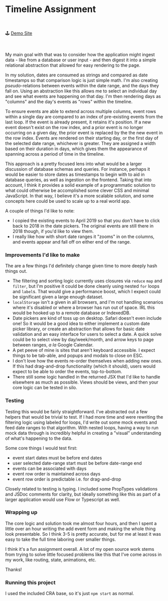 # Timeline Assignment

<br>

🕹 [Demo Site](https://estrattonbailey-timeline.now.sh/)

<br>

My main goal with that was to consider how the application might ingest data -
like from a database or user input - and then digest it into a simple relational
abstraction that allowed for easy rendering to the page.

In my solution, dates are consumed as strings and compared as date timestamps
so that comparison logic is just simple math. I'm also creating *pseudo*-relations
between events within the date range, and the days they fall on. Using an
abstraction like this allows me to select an individual day and see what events
are happening on that day. I'm then rendering days as "columns" and the
day's events as "rows" within the timeline.

To ensure events are able to extend across multiple columns, event rows within a
single day are compared to an index of pre-existing events from the last loop.
If the event is already present, it retains it's position. If a new event doesn't
exist on the row index, and a prior event is no longer occurring on a given day,
the prior event is replaced by the the new event in the row index. Events are
rendered on their starting day, or the first day of the selected date range,
whichever is greater. They are assigned a width based on their duration in days,
which gives them the appearance of spanning across a period of time in the
timeline.

This approach is a pretty focused lens into what would be a larger discussion of
database schemas and queries. For instance, perhaps it would be easier to store
dates as timestamps to begin with to aid in database queries, as well as
ingestion on the frontend. Taking that into account, I think it provides a solid
example of a programmatic solution to what could otherwise be accomplished some
clever CSS and minimal JavaScript. In that way, I believe it's a more scalable
solution, and some concepts here could be used to scale up to a real world app.

A couple of things I'd like to note:
- I copied the existing events to April 2019 so that you don't have to click
  back to 2018 in the date pickers. The original events are still there in 2018
  though, if you'd like to view them.
- I really like how with short date ranges it "zooms" in on the columns, and
  events appear and fall off on either end of the range.

### Improvements I'd like to make

The are a few things I'd definitely change given time to more deeply hash things
out.

- The filtering and sorting logic currently uses closures via `reduce` `map` and
  `filter`, but I'm positive it could be done cleanly using nested `for` loops
  and `label`s. That would give a performance boost, which I expect could be
  significant given a large enough dataset.
- `localStorage` isn't a given in all browsers, and I'm not handling scenarios
  where it's disabled or where a browser has run out of space. IRL this would be
  hooked up to a remote database or IndexedDB.
- Date pickers are kind of toss up on desktop. Safari doesn't even include one!
  So it would be a good idea to either implement a custom date picker library,
  or create an abstraction that allows for basic date validation and an easy
  interface for users to select a date. A quick solve could be to select view by
  day/week/month, and arrow keys to page between ranges, *a la* Google Calendar.
- A pet peeve of mine is sites that aren't keyboard accessible. I expect things
  to be tab-able, and popups and modals to close on ESC.
- I don't love how the events re-order themselves when adding new ones. If this
  had drag-and-drop functionality (which it should), users would expect to be
  able to order the events, top-to-bottom.
- There still some logic handled in the returned JSX that I'd like to handle
  elsewhere as much as possible. Views should be views, and then your core logic
  can be tested in silo.

### Testing

Testing this would be fairly straightforward. I've abstracted out a few helpers
that would be trivial to test. If I had more time and were rewriting the
filtering logic using labeled for loops, I'd write out some mock
events and feed date ranges to that algorithm. With nested loops, having a way
to run mock data through is incredibly helpful in creating a "visual"
understanding of what's happening to the data.

Some core things I would test first:

- event start dates must be before end dates
- user selected date-range start must be before date-range end
- events can be associated with days
- event row order is maintained across days
- event row order is predictable i.e. for drag-and-drop

Closely related to testing is typing. I included some PropTypes validations and
JSDoc comments for clarity, but ideally something like this as part of a larger
application would use Flow or Typescript as well.

### Wrapping up
The core logic and solution took me almost four hours, and then I spent a little
over an hour writing the add event form and making the whole thing look
presentable. So I think 3-5 is pretty accurate, but for me at least it was easy
to take the full time laboring over smaller things.

I think it's a fun assignment overall. A lot of my open source work stems from
trying to solve little focused problems like this that I've come across in my
work, like routing, state, animations, etc.

Thanks!

### Running this project
I used the included CRA base, so it's just `npm start` as normal.

